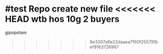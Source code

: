 #test Repo
create new file
<<<<<<< HEAD
wtb hos 10g
2 buyers
=======
gipopotam
>>>>>>> 8e3307a8e22daaea7f60f255791bef9163726967
